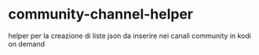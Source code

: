 # community-channel-helper
helper per la creazione di liste json da inserire nei canali community in kodi on demand